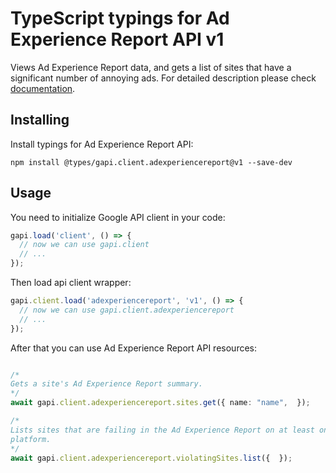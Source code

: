 # TypeScript typings for Ad Experience Report API v1

Views Ad Experience Report data, and gets a list of sites that have a significant number of annoying ads.
For detailed description please check [documentation](https://developers.google.com/ad-experience-report/).

## Installing

Install typings for Ad Experience Report API:

```
npm install @types/gapi.client.adexperiencereport@v1 --save-dev
```

## Usage

You need to initialize Google API client in your code:

```typescript
gapi.load('client', () => {
  // now we can use gapi.client
  // ...
});
```

Then load api client wrapper:

```typescript
gapi.client.load('adexperiencereport', 'v1', () => {
  // now we can use gapi.client.adexperiencereport
  // ...
});
```



After that you can use Ad Experience Report API resources:

```typescript

/*
Gets a site's Ad Experience Report summary.
*/
await gapi.client.adexperiencereport.sites.get({ name: "name",  });

/*
Lists sites that are failing in the Ad Experience Report on at least one
platform.
*/
await gapi.client.adexperiencereport.violatingSites.list({  });
```
